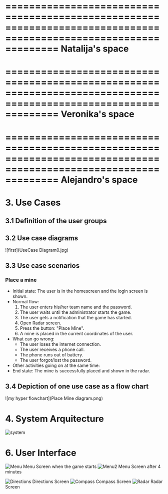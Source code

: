 =================================================================================================================
Natalija's space
=================================================================================================================
































































































=================================================================================================================
Veronika's space
=================================================================================================================

































































































=================================================================================================================
Alejandro's space
=================================================================================================================
# 3. Use Cases
## 3.1 Definition of the user groups
## 3.2 Use case diagrams
![first](UseCase Diagram0.jpg)
## 3.3 Use case scenarios

### Place a mine
* Initial state: The user is in the homescreen and the login screen is shown.
* Normal flow:
  1. The user enters his/her team name and the password.
  2. The user waits until the administrator starts the game.
  3. The user gets a notification that the game has started.
  4. Open Radar screen.
  5. Press the button: "Place Mine".
  6. A mine is placed in the current coordinates of the user.
* What can go wrong: 
  + The user loses the internet connection.
  + The user receives a phone call.
  + The phone runs out of battery.
  + The user forgot/lost the password.
* Other activities going on at the same time:
* End state: The mine is successfully placed and shown in the radar.



## 3.4 Depiction of one use case as a flow chart
![my hyper flowchart](Place Mine diagram.png)



# 4. System Arquitecture

![system](Systems.PNG)

# 6. User Interface

![Menu](Menu.PNG)
	Menu Screen when the game starts
![Menu2](Menu2.PNG)
	Menu Screen after 4 minutes 
	
![Directions](Directions.PNG)
	Directions Screen
![Compass](Compass.PNG)
	Compass Screen
![Radar](Capture.PNG)
	Radar Screen

